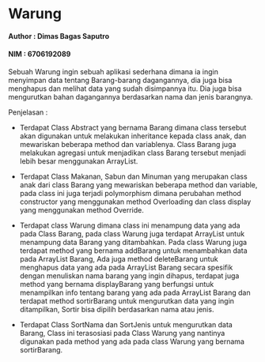 # Warung
#### Author : Dimas Bagas Saputro

#### NIM : 6706192089

Sebuah Warung ingin sebuah aplikasi sederhana dimana ia ingin menyimpan data tentang Barang-barang dagangannya, dia juga bisa menghapus dan melihat data yang sudah disimpannya itu. Dia juga bisa mengurutkan bahan dagangannya berdasarkan nama dan jenis barangnya.

Penjelasan :

-	Terdapat Class Abstract yang bernama Barang dimana class tersebut akan digunakan untuk melakukan inheritance kepada class anak, dan mewariskan beberapa method dan variablenya. Class Barang juga melakukan agregasi untuk menjadikan class Barang tersebut menjadi lebih besar menggunakan ArrayList.

-	Terdapat Class Makanan, Sabun dan Minuman yang merupakan class anak dari class Barang yang mewariskan beberapa method dan variable, pada class ini juga terjadi polymorphism dimana perubahan method constructor yang menggunakan method Overloading dan class display yang menggunakan method Override.

-	Terdapat class Warung dimana class ini menampung data yang ada pada Class Barang, pada class Warung juga terdapat ArrayList untuk menampung data Barang yang ditambahkan. Pada class Warung juga terdapat method yang bernama addBarang untuk menambahkan data pada ArrayList Barang, Ada juga method deleteBarang untuk menghapus data yang ada pada ArrayList Barang secara spesifik dengan menuliskan nama barang yang ingin dihapus, terdapat juga method yang bernama displayBarang yang berfungsi untuk menampilkan info tentang barang yang ada pada ArrayList Barang dan terdapat method sortirBarang untuk mengurutkan data yang ingin ditampilkan, Sortir bisa dipilih berdasarkan nama atau jenis.

-	Terdapat Class SortNama dan SortJenis untuk mengurutkan data Barang, Class ini terasosiasi pada Class Warung yang nantinya digunakan pada method yang ada pada class Warung yang bernama sortirBarang.